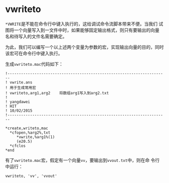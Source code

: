 # vwriteto

`*VWRITE`是不能在命令行中键入执行的，这给调试命令流脚本带来不便。当我们
试图将一个向量写入到一文件中时，如果能够固定输出格式，则只有要输出的向量
名和待写入的文件名需要确定。

为此，我们可以编写一个以上述两个变量为参数的宏，实现输出向量的目的，同时
该宏可在命令行中键入执行。

生成`vwriteto.mac`代码如下：

```
!-----------------------------------------------------------------------
! vwrite.ans
! 用于生成常用宏
! vwriteto,arg1,arg2    将数组arg1写入到arg2.txt
!
! yangdawei
! HIT
! 10/02/2015
!-----------------------------------------------------------------------

*create,writeto,mac
  *cfopen,%arg2%,txt
     *vwrite,%arg1%(1)
     (e20.5)
  *cfclos
*end
```

有了`vwriteto.mac`宏，假定有一个向量`vv`，要输出到`vvout.txt`中，则在命
令行中运行：
```
vwriteto, 'vv', 'vvout'
```